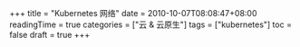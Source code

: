 +++
title = "Kubernetes 网络"
date = 2010-10-07T08:08:47+08:00
readingTime = true
categories = ["云 & 云原生"]
tags = ["kubernetes"]
toc = false
draft = true
+++

<!--more-->
